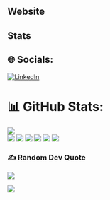 ## Website

## Stats


## 🌐 Socials:
[![LinkedIn](https://img.shields.io/badge/LinkedIn-%230077B5.svg?logo=linkedin&logoColor=white)](https://linkedin.com/in/https://www.linkedin.com/in/shaurya-raswan/) 
# 📊 GitHub Stats:
![](https://github-readme-streak-stats.herokuapp.com/?user=sraswan&theme=prussian)<br/>
![](http://github-profile-summary-cards.vercel.app/api/cards/profile-details?username=SRaswan&theme=solarized)
![](http://github-profile-summary-cards.vercel.app/api/cards/most-commit-language?username=SRaswan&theme=prussian)
![](https://github-readme-stats.vercel.app/api/top-langs/?username=sraswan&theme=prussian&include_all_commits=true&count_private=true&layout=compact)
![](http://github-profile-summary-cards.vercel.app/api/cards/stats?username=SRaswan&theme=prussian&include_all_commits=true&count_private=true)
![](https://github-contributor-stats.vercel.app/api?username=SRaswan&limit=5&theme=dark&include_all_commits=true&count_private=true)
[![](https://visitcount.itsvg.in/api?id=SRaswan&icon=0&color=0)](https://visitcount.itsvg.in)


### ✍️ Random Dev Quote
![](https://quotes-github-readme.vercel.app/api?type=horizontal&theme=radical)

[![](https://visitcount.itsvg.in/api?id=sraswan&icon=7&color=0)](https://visitcount.itsvg.in)

<!-- Proudly created with GPRM ( https://gprm.itsvg.in ) -->
